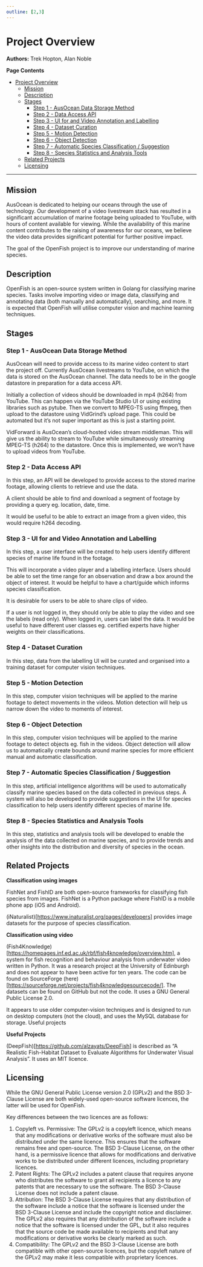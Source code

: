 ```yaml
---
outline: [2,3]
---
```

# Project Overview
**Authors:** Trek Hopton, Alan Noble

**Page Contents**
- [Project Overview](#project-overview)
  - [Mission](#mission)
  - [Description](#description)
  - [Stages](#stages)
    - [Step 1 - AusOcean Data Storage Method](#step-1---ausocean-data-storage-method)
    - [Step 2 - Data Access API](#step-2---data-access-api)
    - [Step 3 - UI for and Video Annotation and Labelling](#step-3---ui-for-and-video-annotation-and-labelling)
    - [Step 4 - Dataset Curation](#step-4---dataset-curation)
    - [Step 5 - Motion Detection](#step-5---motion-detection)
    - [Step 6 - Object Detection](#step-6---object-detection)
    - [Step 7 - Automatic Species Classification / Suggestion](#step-7---automatic-species-classification--suggestion)
    - [Step 8 - Species Statistics and Analysis Tools](#step-8---species-statistics-and-analysis-tools)
  - [Related Projects](#related-projects)
  - [Licensing](#licensing)

---

## Mission
AusOcean is dedicated to helping our oceans through the use of technology. Our development of a video livestream stack has resulted in a significant accumulation of marine footage being uploaded to YouTube, with hours of content available for viewing. While the availability of this marine content contributes to the raising of awareness for our oceans, we believe the video data provides significant potential for further positive impact.

The goal of the OpenFish project is to improve our understanding of marine species.

## Description
OpenFish is an open-source system written in Golang for classifying marine species. Tasks involve importing video or image data, classifying and annotating data (both manually and automatically), searching, and more. It is expected that OpenFish will utilise computer vision and machine learning techniques.

## Stages

### Step 1 - AusOcean Data Storage Method
AusOcean will need to provide access to its marine video content to start the project off. Currently AusOcean livestreams to YouTube, on which the data is stored on the AusOcean channel. The data needs to be in the google datastore in preparation for a data access API. 

Initially a collection of videos should be downloaded in mp4 (h264) from YouTube. This can happen via the YouTube Studio UI or using existing libraries such as pytube. Then we convert to MPEG-TS using ffmpeg, then upload to the datastore using VidGrind’s upload page. This could be automated but it’s not super important as this is just a starting point.

VidForward is AusOcean’s cloud-hosted video stream middleman. This will give us the ability to stream to YouTube while simultaneously streaming MPEG-TS (h264) to the datastore. Once this is implemented, we won’t have to upload videos from YouTube.

### Step 2 - Data Access API
In this step, an API will be developed to provide access to the stored marine footage, allowing clients to retrieve and use the data.

A client should be able to find and download a segment of footage by providing a query eg. location, date, time.

It would be useful to be able to extract an image from a given video, this would require h264 decoding.

### Step 3 - UI for and Video Annotation and Labelling
In this step, a user interface will be created to help users identify different species of marine life found in the footage. 

This will incorporate a video player and a labelling interface. Users should be able to set the time range for an observation and draw a box around the object of interest. It would be helpful to have a chart/guide which informs species classification.

It is desirable for users to be able to share clips of video.

If a user is not logged in, they should only be able to play the video and see the labels (read only). When logged in, users can label the data. It would be useful to have different user classes eg. certified experts have higher weights on their classifications.

### Step 4 - Dataset Curation
In this step, data from the labelling UI will be curated and organised into a training dataset for computer vision techniques.

### Step 5 - Motion Detection 
In this step, computer vision techniques will be applied to the marine footage to detect movements in the videos. Motion detection will help us narrow down the video to moments of interest.

### Step 6 - Object Detection
In this step, computer vision techniques will be applied to the marine footage to detect objects eg. fish in the videos. Object detection will allow us to automatically create bounds around marine species for more efficient manual and automatic classification.

### Step 7 - Automatic Species Classification / Suggestion
In this step, artificial intelligence algorithms will be used to automatically classify marine species based on the data collected in previous steps. A system will also be developed to provide suggestions in the UI for species classification to help users identify different species of marine life.

### Step 8 - Species Statistics and Analysis Tools
In this step, statistics and analysis tools will be developed to enable the analysis of the data collected on marine species, and to provide trends and other insights into the distribution and diversity of species in the ocean. 


## Related Projects
**Classification using images**

FishNet and FishID are both open-source frameworks for classifying fish species from images. FishNet is a Python package where FishID is a mobile phone app (iOS and Android).

(iNaturalist)[https://www.inaturalist.org/pages/developers] provides image datasets for the purpose of species classification.

**Classification using video**

(Fish4Knowledge)[https://homepages.inf.ed.ac.uk/rbf/fish4knowledge/overview.htm], a system for fish recognition and behaviour analysis from underwater video written in Python. It was a research project at the University of Edinburgh and does not appear to have been active for ten years. The code can be found on SourceForge (here)[https://sourceforge.net/projects/fish4knowledgesourcecode/]. The datasets can be found on GitHub but not the code. It uses a GNU General Public License 2.0.

It appears to use older computer-vision techniques and is designed to run on desktop computers (not the cloud), and uses the MySQL database for storage.
Useful projects

**Useful Projects**

(DeepFish)[https://github.com/alzayats/DeepFish] is described as “A Realistic Fish-Habitat Dataset to Evaluate Algorithms for Underwater Visual Analysis”. It uses an MIT licence.


## Licensing

While the GNU General Public License version 2.0 (GPLv2) and the BSD 3-Clause License are both widely-used open-source software licences, the latter will be used for OpenFish.

Key differences between the two licences are as follows:

1. Copyleft vs. Permissive: The GPLv2 is a copyleft licence, which means that any modifications or derivative works of the software must also be distributed under the same licence. This ensures that the software remains free and open-source. The BSD 3-Clause License, on the other hand, is a permissive licence that allows for modifications and derivative works to be distributed under different licences, including proprietary licences.
2. Patent Rights: The GPLv2 includes a patent clause that requires anyone who distributes the software to grant all recipients a licence to any patents that are necessary to use the software. The BSD 3-Clause License does not include a patent clause.
3. Attribution: The BSD 3-Clause License requires that any distribution of the software include a notice that the software is licensed under the BSD 3-Clause License and include the copyright notice and disclaimer. The GPLv2 also requires that any distribution of the software include a notice that the software is licensed under the GPL, but it also requires that the source code be made available to recipients and that any modifications or derivative works be clearly marked as such.
4. Compatibility: The GPLv2 and the BSD 3-Clause License are both compatible with other open-source licences, but the copyleft nature of the GPLv2 may make it less compatible with proprietary licences.
